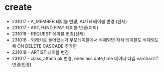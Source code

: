 <h1>create</h1>
<ul>
  <li>231017 - A_MEMBER 테이블 변경, AUTH 테이블 변경 (선제)</li>
  <li>231017 - ART,FUND,FPAY 테이블 변경(지희)</li>
  <li>231018 - REQUEST 테이블 변경(선제)</li>
  <li>231018 - 외래키로 들어있는거 부모테이블에서 삭제되면 자식 테이블도 삭제되도록 ON DELETE CASCADE 추가함</li>
  <li>231018 - ARTIST 테이블 변경</li>
  <li>231017 - class_attach pk 변경, oneclass date,time 데이터 타입 varchar2로 변경(민경)</li>
</ul>
